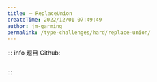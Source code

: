 ```yaml
---
title: ➖ ReplaceUnion
createTime: 2022/12/01 07:49:49
author: jm-garming
permalink: /type-challenges/hard/replace-union/
---
```


::: info 题目
Github: []()

```ts

```

:::
